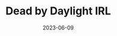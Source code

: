 ---
title: "Dead by Daylight IRL"
description: "
                Vibe coded a small app with a friend for a manhunt game I ran on campus. Features hiders and seekers with a beeping sound effect to find players and an in-game chat. Just a way for our class to get together every once in a while and play.
                "
date: 2023-06-09
thumbnail: 
link: 
---